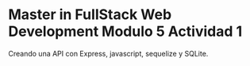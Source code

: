 # Master in FullStack Web Development Modulo 5 Actividad 1
Creando una API con Express, javascript, sequelize y SQLite.